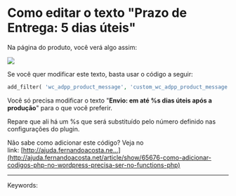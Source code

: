 # Como editar o texto "Prazo de Entrega: 5 dias úteis"

Na página do produto, você verá algo assim:

[![](https://s3.eu-west-1.amazonaws.com/cdn.supporthero.io/article/2624/d97d1ac7-9647-4f18-b9d0-d1ede104202a.jpg)](https://s3.eu-west-1.amazonaws.com/cdn.supporthero.io/article/2624/d97d1ac7-9647-4f18-b9d0-d1ede104202a.jpg)

Se você quer modificar este texto, basta usar o código a seguir:

```php
add_filter( 'wc_adpp_product_message', 'custom_wc_adpp_product_message', 10, 2 ); function custom_wc_adpp_product_message( $message, $additional_days ) { $text = 'Envio: em até %s dias úteis após a produção'; return sprintf( '<p class="wc-adpp-info">%s</p>', sprintf( $text, $additional_days ) ); }
```

Você só precisa modificar o texto "**Envio: em até %s dias úteis após a produção**" para o que você preferir.

Repare que ali há um %s que será substituído pelo número definido nas configurações do plugin.  

Não sabe como adicionar este código? Veja no link: [http://ajuda.fernandoacosta.ne...](http://ajuda.fernandoacosta.net/article/show/65676-como-adicionar-codigos-php-no-wordpress-precisa-ser-no-functions-php)

  

___

Keywords: